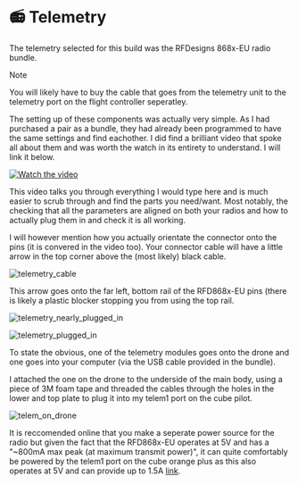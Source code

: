 # 📻 Telemetry
The telemetry selected for this build was the RFDesigns 868x-EU radio bundle. 

> [!NOTE]
> You will likely have to buy the cable that goes from the telemetry unit to the telemetry port on the flight controller seperatley.


The setting up of these components was actually very simple. As I had purchased a pair as a bundle, they had already been programmed to have the same settings and find eachother. I did find a brilliant video that spoke all about them and was worth the watch in its entirety to understand. I will link it below.

[![Watch the video](https://img.youtube.com/vi/lN28v68aL_Y/0.jpg)](https://www.youtube.com/watch?v=lN28v68aL_Y)

This video talks you through everything I would type here and is much easier to scrub through and find the parts you need/want. Most notably, the checking that all the parameters are aligned on both your radios and how to actually plug them in and check it is all working.

I will however mention how you actually orientate the connector onto the pins (it is convered in the video too). Your connector cable will have a little arrow in the top corner above the (most likely) black cable.

![telemetry_cable](https://github.com/user-attachments/assets/7c76d9c1-8b74-414f-a247-03822e803434)

This arrow goes onto the far left, bottom rail of the RFD868x-EU pins (there is likely a plastic blocker stopping you from using the top rail.

![telemetry_nearly_plugged_in](https://github.com/user-attachments/assets/114ac63d-f156-4cf9-99d8-894b9290fd90)

![telemetry_plugged_in](https://github.com/user-attachments/assets/2e7c4964-dbf0-48ac-a7a1-bf0ee9da5cf3)

To state the obvious, one of the telemetry modules goes onto the drone and one goes into your computer (via the USB cable provided in the bundle).

I attached the one on the drone to the underside of the main body, using a piece of 3M foam tape and threaded the cables through the holes in the lower and top plate to plug it into my telem1 port on the cube pilot.

![telem_on_drone](https://github.com/user-attachments/assets/dd0b87a7-73c8-4b77-982b-5bfd5819f13f)

It is reccomended online that you make a seperate power source for the radio but given the fact that the RFD868x-EU operates at 5V and has a "~800mA max peak (at maximum transmit power)", it can quite comfortably be powered by the telem1 port on the cube orange plus as this also operates at 5V and can provide up to 1.5A [link](https://discuss.cubepilot.org/t/serial-port-problems/5654/5).
